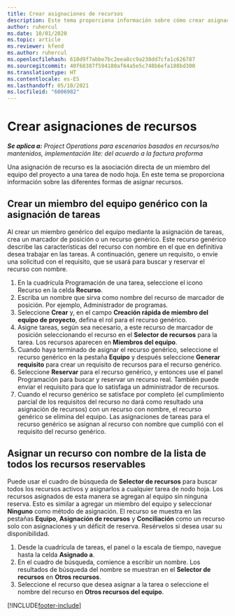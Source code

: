```yaml
---
title: Crear asignaciones de recursos
description: Este tema proporciona información sobre cómo crear asignaciones de recursos genéricos y con nombre.
author: ruhercul
ms.date: 10/01/2020
ms.topic: article
ms.reviewer: kfend
ms.author: ruhercul
ms.openlocfilehash: 610d9f7abbe7bc2eea8cc9a238dd7cfa1c626787
ms.sourcegitcommit: 40f68387f594180af64a5e5c748b6efa188bd300
ms.translationtype: HT
ms.contentlocale: es-ES
ms.lasthandoff: 05/10/2021
ms.locfileid: "6006982"
---
```

# <a name="create-resource-assignments"></a>Crear asignaciones de recursos

_**Se aplica a:** Project Operations para escenarios basados en recursos/no mantenidos, implementación lite: del acuerdo a la factura proforma_


Una asignación de recurso es la asociación directa de un miembro del equipo del proyecto a una tarea de nodo hoja. En este tema se proporciona información sobre las diferentes formas de asignar recursos.

## <a name="create-a-generic-team-member-through-task-assignment"></a>Crear un miembro del equipo genérico con la asignación de tareas


Al crear un miembro genérico del equipo mediante la asignación de tareas, crea un marcador de posición o un recurso genérico. Este recurso genérico describe las características del recurso con nombre en el que en definitiva desea trabajar en las tareas. A continuación, genere un requisito, o envíe una solicitud con el requisito, que se usará para buscar y reservar el recurso con nombre.

1. En la cuadrícula Programación de una tarea, seleccione el icono Recurso en la celda **Recurso**.
2. Escriba un nombre que sirva como nombre del recurso de marcador de posición. Por ejemplo, Administrador de programas.
3. Seleccione **Crear** y, en el campo **Creación rápida de miembro del equipo de proyecto**, defina el rol para el recurso genérico.
4. Asigne tareas, según sea necesario, a este recurso de marcador de posición seleccionando el recurso en el **Selector de recursos** para la tarea. Los recursos aparecen en **Miembros del equipo**.
5. Cuando haya terminado de asignar el recurso genérico, seleccione el recurso genérico en la pestaña **Equipo** y después seleccione **Generar requisito** para crear un requisito de recursos para el recurso genérico.
6. Seleccione **Reservar** para el recurso genérico, y entonces use el panel Programación para buscar y reservar un recurso real. También puede enviar el requisito para que lo satisfaga un administrador de recursos.
7. Cuando el recurso genérico se satisface por completo (el cumplimiento parcial de los requisitos del recurso no dará como resultado una asignación de recursos) con un recurso con nombre, el recurso genérico se elimina del equipo. Las asignaciones de tareas para el recurso genérico se asignan al recurso con nombre que cumplió con el requisito del recurso genérico.

## <a name="assign-a-named-resource-from-the-list-of-all-bookable-resources"></a>Asignar un recurso con nombre de la lista de todos los recursos reservables

Puede usar el cuadro de búsqueda de **Selector de recursos** para buscar todos los recursos activos y asignarlos a cualquier tarea de nodo hoja. Los recursos asignados de esta manera se agregan al equipo sin ninguna reserva. Esto es similar a agregar un miembro del equipo y seleccionar **Ninguno** como método de asignación. El recurso se muestra en las pestañas **Equipo**, **Asignación de recursos** y **Conciliación** como un recurso solo con asignaciones y un déficit de reserva. Resérvelos si desea usar su disponibilidad.

1. Desde la cuadrícula de tareas, el panel o la escala de tiempo, navegue hasta la celda **Asignado a**.
2. En el cuadro de búsqueda, comience a escribir un nombre. Los resultados de búsqueda del nombre se muestran en el **Selector de recursos** en **Otros recursos**.
3. Seleccione el recurso que desea asignar a la tarea o seleccione el nombre del recurso en **Otros recursos del equipo**.


[!INCLUDE[footer-include](../includes/footer-banner.md)]